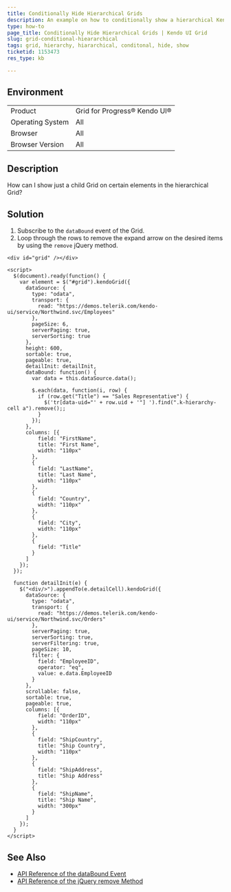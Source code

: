 ```yaml
---
title: Conditionally Hide Hierarchical Grids
description: An example on how to conditionally show a hierarchical Kendo UI Grid.
type: how-to
page_title: Conditionally Hide Hierarchical Grids | Kendo UI Grid
slug: grid-conditional-hieararchical
tags: grid, hierarchy, hiararchical, conditonal, hide, show
ticketid: 1153473
res_type: kb

---
```


## Environment

<table>
 <tr>
  <td>Product</td>
  <td>Grid for Progress® Kendo UI®</td>
 </tr>
 <tr>
  <td>Operating System</td>
  <td>All</td>
 </tr>
 <tr>
  <td>Browser</td>
  <td>All</td>
 </tr>
 <tr>
  <td>Browser Version</td>
  <td>All</td>
 </tr>
</table>

## Description

How can I show just a child Grid on certain elements in the hierarchical Grid?  

## Solution

1. Subscribe to the `dataBound` event of the Grid.
1. Loop through the rows to remove the expand arrow on the desired items by using the `remove` jQuery method.

```dojo
<div id="grid" /></div>

<script>
  $(document).ready(function() {
    var element = $("#grid").kendoGrid({
      dataSource: {
        type: "odata",
        transport: {
          read: "https://demos.telerik.com/kendo-ui/service/Northwind.svc/Employees"
        },
        pageSize: 6,
        serverPaging: true,
        serverSorting: true
      },
      height: 600,
      sortable: true,
      pageable: true,
      detailInit: detailInit,
      dataBound: function() {
        var data = this.dataSource.data();

        $.each(data, function(i, row) {
          if (row.get("Title") == "Sales Representative") {
            $('tr[data-uid="' + row.uid + '"] ').find(".k-hierarchy-cell a").remove();;
          }
        });
      },
      columns: [{
          field: "FirstName",
          title: "First Name",
          width: "110px"
        },
        {
          field: "LastName",
          title: "Last Name",
          width: "110px"
        },
        {
          field: "Country",
          width: "110px"
        },
        {
          field: "City",
          width: "110px"
        },
        {
          field: "Title"
        }
      ]
    });
  });

  function detailInit(e) {
    $("<div/>").appendTo(e.detailCell).kendoGrid({
      dataSource: {
        type: "odata",
        transport: {
          read: "https://demos.telerik.com/kendo-ui/service/Northwind.svc/Orders"
        },
        serverPaging: true,
        serverSorting: true,
        serverFiltering: true,
        pageSize: 10,
        filter: {
          field: "EmployeeID",
          operator: "eq",
          value: e.data.EmployeeID
        }
      },
      scrollable: false,
      sortable: true,
      pageable: true,
      columns: [{
          field: "OrderID",
          width: "110px"
        },
        {
          field: "ShipCountry",
          title: "Ship Country",
          width: "110px"
        },
        {
          field: "ShipAddress",
          title: "Ship Address"
        },
        {
          field: "ShipName",
          title: "Ship Name",
          width: "300px"
        }
      ]
    });
  }
</script>
```

## See Also

* [API Reference of the dataBound Event](https://docs.telerik.com/kendo-ui/api/javascript/ui/grid/events/databound)
* [API Reference of the jQuery remove Method](https://api.jquery.com/remove/)
